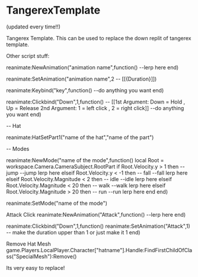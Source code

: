 # TangerexTemplate
(updated every time!!)

Tangerex Template.
This can be used to replace the down replit of tangerex template.

Other script stuff:

reanimate:NewAnimation("animation name",function()
--lerp here
end)

reanimate:SetAnimation("animation name",2 -- [[{Duration}]])

reanimate:Keybind("key",function()
--do anything you want
end)

reanimate:Clickbind("Down",1,function() -- [[1st Argument: Down = Hold , Up = Release 2nd Argument: 1 = left click , 2 = right click]]
--do anything you want
end)

-- Hat

reanimate:HatSetPart1("name of the hat","name of the part")

-- Modes

reanimate:NewMode("name of the mode",function()
local Root = workspace.Camera.CameraSubject.RootPart
if Root.Velocity.y > 1 then -- jump
--jump lerp here
elseif Root.Velocity.y < -1 then -- fall
--fall lerp here
elseif Root.Velocity.Magnitude < 2 then -- idle
--idle lerp here
elseif Root.Velocity.Magnitude < 20 then -- walk
--walk lerp here
elseif Root.Velocity.Magnitude > 20 then -- run
--run lerp here
end
end)

reanimate:SetMode("name of the mode")

Attack Click
reanimate:NewAnimation("Attack",function()
--lerp here
end)

reanimate:Clickbind("Down",1,function()
reanimate:SetAnimation("Attack",1) -- make the duration upper than 1 or just make it 1
end)

Remove Hat Mesh
game.Players.LocalPlayer.Character["hatname"].Handle:FindFirstChildOfClass("SpecialMesh"):Remove()

Its very easy to replace!
